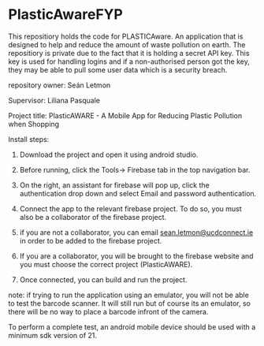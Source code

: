 # PlasticAwareFYP
This repositiory holds the code for PLASTICAware. An application that is designed to help and reduce the amount of waste pollution on earth.
The repositiory is private due to the fact that it is holding a secret API key. This key is used for handling logins and if a non-authorised person got the key, they may be able to pull some user data which is a security breach.

repository owner: Seán Letmon

Supervisor: Liliana Pasquale

Project title: PlasticAWARE - A Mobile App for Reducing Plastic Pollution when Shopping

Install steps:
    
1. Download the project and open it using android studio.

2. Before running, click the Tools-> Firebase tab in the top navigation bar.

3. On the right, an assistant for firebase will pop up, click the authentication drop down and select Email and password authentication.

4. Connect the app to the relevant firebase project. To do so, you must also be a collaborator of the firebase project.

5. if you are not a collaborator, you can email sean.letmon@ucdconnect.ie in order to be added to the firebase project.

6. If you are a collaborator, you will be brought to the firebase website and you must choose the correct project (PlasticAWARE).

7. Once connected, you can build and run the project.

note: if trying to run the application using an emulator, you will not be able to test the barcode scanner. It will still run but of course its an emulator, so there will be no way to place a barcode infront of the camera.

To perform a complete test, an android mobile device should be used with a minimum sdk version of 21.

